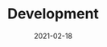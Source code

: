 ---
title: "Development"
description: "分享並記錄一些科技技術"
date: 2021-02-18
slug: "dev"
image: "/img/categories/markus-spiske-technology-unsplash.jpg"
style:
    background: "#2a9d8f"
    color: "#fff"
---
